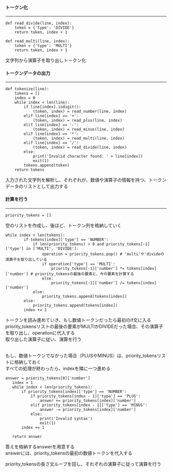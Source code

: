 #### トークン化
--------------------------------------
```
def read_divide(line, index):
    token = {'type': 'DIVIDE'}
    return token, index + 1
```
```
def read_multi(line, index):
    token = {'type': 'MULTI'}
    return token, index + 1
```
文字列から演算子を取り出しトークン化

#### トークンデータの出力
--------------------------------------

```
def tokenize(line):
    tokens = []
    index = 0
    while index < len(line):
        if line[index].isdigit():
            (token, index) = read_number(line, index)
        elif line[index] == '+':
            (token, index) = read_plus(line, index)
        elif line[index] == '-':
            (token, index) = read_minus(line, index)
        elif line[index] == '*':
            (token, index) = read_multi(line, index)
        elif line[index] == '/':
            (token, index) = read_divide(line, index)
        else:
            print('Invalid character found: ' + line[index])
            exit(1)
        tokens.append(token)
    return tokens
```
入力された文字列を解析し、それぞれが、数値や演算子の情報を持つ、トークンデータのリストとして出力する


#### 計算を行う
--------------------------------------

```
priority_tokens = []
```
空のリストを作成し、後ほど、トークン列を格納していく

```
while index < len(tokens):
        if tokens[index]['type'] == 'NUMBER':
            if len(priority_tokens) > 0 and priority_tokens[-1]['type'] in ['MULTI', 'DIVIDE']:
                operation = priority_tokens.pop() # 'multi'や'divideの演算子を取り出している
                if operation['type'] == 'MULTI':
                    priority_tokens[-1]['number'] *= tokens[index]['number'] # priority_tokensの最後の要素と、今の要素を計算する
                else:
                    priority_tokens[-1]['number'] /= tokens[index]['number']
            else:
                priority_tokens.append(tokens[index])
        else:
            priority_tokens.append(tokens[index])
        index += 1
 ```
 トークンを読み進めていき、もし数値トークンだったら最初のif文に入る<br>
 priority_tokensリストの最後の要素がMULTIかDIVIDEだった場合、その演算子を取り出し、operationに代入する<br>
 取り出した演算子に従い、演算を行う<br><br>
 
 もし、数値トークンでなかった場合（PLUSやMINUS）は、priority_tokensリストに格納しておく<br>
 すべての処理が終わったら、indexを隣に一つ進める<br>
 
 ```
 answer = priority_tokens[0]['number']
    index = 1
    while index < len(priority_tokens):
        if priority_tokens[index]['type'] == 'NUMBER':
            if priority_tokens[index - 1]['type'] == 'PLUS':
                answer += priority_tokens[index]['number']
            elif priority_tokens[index - 1]['type'] == 'MINUS':
                answer -= priority_tokens[index]['number']
            else:
                print('Invalid syntax')
                exit(1)
        index += 1

    return answer
```
答えを格納するanswerを用意する<br>
answerには、priority_tokensの最初の数値トークンを代入する<br>

priority_tokensの長さ文ループを回し、それぞれの演算子に従って演算を行う


